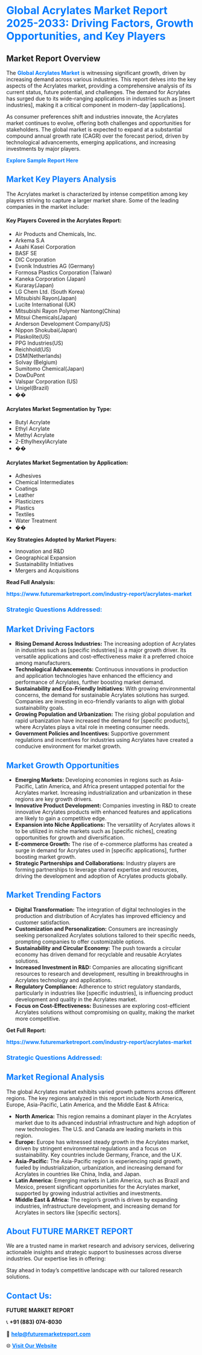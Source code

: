 <h1 style="color: #007BFF;">Global Acrylates Market Report 2025-2033: Driving Factors, Growth Opportunities, and Key Players</h1>

<section id="overview">
<h2>Market Report Overview</h2>
<p>The <a href="https://www.futuremarketreport.com/industry-report/acrylates-market" style="color: #007BFF; text-decoration: none;"><strong>Global Acrylates Market</strong></a> is witnessing significant growth, driven by increasing demand across various industries. This report delves into the key aspects of the Acrylates market, providing a comprehensive analysis of its current status, future potential, and challenges. The demand for Acrylates has surged due to its wide-ranging applications in industries such as [insert industries], making it a critical component in modern-day [applications].</p>
<p>As consumer preferences shift and industries innovate, the Acrylates market continues to evolve, offering both challenges and opportunities for stakeholders. The global market is expected to expand at a substantial compound annual growth rate (CAGR) over the forecast period, driven by technological advancements, emerging applications, and increasing investments by major players.</p>
</section>

<section id="overview">
<p><a href="https://www.futuremarketreport.com/request-sample/reportId=116961" style="color: #007BFF; text-decoration: none;"><strong>Explore Sample Report Here</strong></a></p>
</section>

<section id="key-players">
<h2 style="color: #007BFF;">Market Key Players Analysis</h2>
<p>The Acrylates market is characterized by intense competition among key players striving to capture a larger market share. Some of the leading companies in the market include:</p>
<h4>Key Players Covered in the Acrylates Report:</h4>
<ul><li>Air Products and Chemicals, Inc.</li><li>Arkema S.A</li><li>Asahi Kasei Corporation</li><li>BASF SE</li><li>DIC Corporation</li><li>Evonik Industries AG (Germany)</li><li>Formosa Plastics Corporation (Taiwan)</li><li>Kaneka Corporation (Japan)</li><li>Kuraray(Japan)</li><li>LG Chem Ltd. (South Korea)</li><li>Mitsubishi Rayon(Japan)</li><li>Lucite International (UK)</li><li>Mitsubishi Rayon Polymer Nantong(China)</li><li>Mitsui Chemicals(Japan)</li><li>Anderson Development Company(US)</li><li>Nippon Shokubai(Japan)</li><li>Plaskolite(US)</li><li>PPG Industries(US)</li><li>Reichhold(US)</li><li>DSM(Netherlands)</li><li>Solvay (Belgium)</li><li>Sumitomo Chemical(Japan)</li><li>DowDuPont</li><li>Valspar Corporation (US)</li><li>Unigel(Brazil)</li><li>��</li></ul>
<h4>Acrylates Market Segmentation by Type:</h4>
<ul><li>Butyl Acrylate</li><li>Ethyl Acrylate</li><li>Methyl Acrylate</li><li>2-EthylhexylAcrylate</li><li>��</li></ul>

<h4>Acrylates Market Segmentation by Application:</h4>
<ul><li>Adhesives</li><li>Chemical Intermediates</li><li>Coatings</li><li>Leather</li><li>Plasticizers</li><li>Plastics</li><li>Textiles</li><li>Water Treatment</li><li>��</li></ul>
<p><strong>Key Strategies Adopted by Market Players:</strong></p>
<ul>
<li>Innovation and R&D</li>
<li>Geographical Expansion</li>
<li>Sustainability Initiatives</li>
<li>Mergers and Acquisitions</li>
</ul>
</section>

<section>
<p><strong>Read Full Analysis: </strong></p><a href="https://www.futuremarketreport.com/industry-report/acrylates-market" style="color: #007BFF; text-decoration: none;"><strong>https://www.futuremarketreport.com/industry-report/acrylates-market</strong></a>
<h3 style="color: #007BFF;">Strategic Questions Addressed:</h3>
</section>

<section id="driving-factors">
<h2 style="color: #007BFF;">Market Driving Factors</h2>
<ul>
<li><strong>Rising Demand Across Industries:</strong> The increasing adoption of Acrylates in industries such as [specific industries] is a major growth driver. Its versatile applications and cost-effectiveness make it a preferred choice among manufacturers.</li>
<li><strong>Technological Advancements:</strong> Continuous innovations in production and application technologies have enhanced the efficiency and performance of Acrylates, further boosting market demand.</li>
<li><strong>Sustainability and Eco-Friendly Initiatives:</strong> With growing environmental concerns, the demand for sustainable Acrylates solutions has surged. Companies are investing in eco-friendly variants to align with global sustainability goals.</li>
<li><strong>Growing Population and Urbanization:</strong> The rising global population and rapid urbanization have increased the demand for [specific products], where Acrylates plays a vital role in meeting consumer needs.</li>
<li><strong>Government Policies and Incentives:</strong> Supportive government regulations and incentives for industries using Acrylates have created a conducive environment for market growth.</li>
</ul>
</section>

<section id="growth-opportunities">
<h2 style="color: #007BFF;">Market Growth Opportunities</h2>
<ul>
<li><strong>Emerging Markets:</strong> Developing economies in regions such as Asia-Pacific, Latin America, and Africa present untapped potential for the Acrylates market. Increasing industrialization and urbanization in these regions are key growth drivers.</li>
<li><strong>Innovative Product Development:</strong> Companies investing in R&D to create innovative Acrylates products with enhanced features and applications are likely to gain a competitive edge.</li>
<li><strong>Expansion into Niche Applications:</strong> The versatility of Acrylates allows it to be utilized in niche markets such as [specific niches], creating opportunities for growth and diversification.</li>
<li><strong>E-commerce Growth:</strong> The rise of e-commerce platforms has created a surge in demand for Acrylates used in [specific applications], further boosting market growth.</li>
<li><strong>Strategic Partnerships and Collaborations:</strong> Industry players are forming partnerships to leverage shared expertise and resources, driving the development and adoption of Acrylates products globally.</li>
</ul>
</section>

<section id="trending-factors">
<h2 style="color: #007BFF;">Market Trending Factors</h2>
<ul>
<li><strong>Digital Transformation:</strong> The integration of digital technologies in the production and distribution of Acrylates has improved efficiency and customer satisfaction.</li>
<li><strong>Customization and Personalization:</strong> Consumers are increasingly seeking personalized Acrylates solutions tailored to their specific needs, prompting companies to offer customizable options.</li>
<li><strong>Sustainability and Circular Economy:</strong> The push towards a circular economy has driven demand for recyclable and reusable Acrylates solutions.</li>
<li><strong>Increased Investment in R&D:</strong> Companies are allocating significant resources to research and development, resulting in breakthroughs in Acrylates technology and applications.</li>
<li><strong>Regulatory Compliance:</strong> Adherence to strict regulatory standards, particularly in industries like [specific industries], is influencing product development and quality in the Acrylates market.</li>
<li><strong>Focus on Cost-Effectiveness:</strong> Businesses are exploring cost-efficient Acrylates solutions without compromising on quality, making the market more competitive.</li>
</ul>
</section>

<section>
<p><strong>Get Full Report: </strong></p><a href="https://www.futuremarketreport.com/industry-report/acrylates-market" style="color: #007BFF; text-decoration: none;"><strong>https://www.futuremarketreport.com/industry-report/acrylates-market</strong></a>
<h3 style="color: #007BFF;">Strategic Questions Addressed:</h3>
</section>


<section id="regional-analysis">
<h2 style="color: #007BFF;">Market Regional Analysis</h2>
<p>The global Acrylates market exhibits varied growth patterns across different regions. The key regions analyzed in this report include North America, Europe, Asia-Pacific, Latin America, and the Middle East & Africa:</p>
<ul>
<li><strong>North America:</strong> This region remains a dominant player in the Acrylates market due to its advanced industrial infrastructure and high adoption of new technologies. The U.S. and Canada are leading markets in this region.</li>
<li><strong>Europe:</strong> Europe has witnessed steady growth in the Acrylates market, driven by stringent environmental regulations and a focus on sustainability. Key countries include Germany, France, and the U.K.</li>
<li><strong>Asia-Pacific:</strong> The Asia-Pacific region is experiencing rapid growth, fueled by industrialization, urbanization, and increasing demand for Acrylates in countries like China, India, and Japan.</li>
<li><strong>Latin America:</strong> Emerging markets in Latin America, such as Brazil and Mexico, present significant opportunities for the Acrylates market, supported by growing industrial activities and investments.</li>
<li><strong>Middle East & Africa:</strong> The region’s growth is driven by expanding industries, infrastructure development, and increasing demand for Acrylates in sectors like [specific sectors].</li>
</ul>
</section>

<footer>
<h2 style="color: #007BFF;">About FUTURE MARKET REPORT</h2>
<p>We are a trusted name in market research and advisory services, delivering actionable insights and strategic support to businesses across diverse industries. Our expertise lies in offering:</p>

<p>Stay ahead in today’s competitive landscape with our tailored research solutions.</p>

<h2 style="color: #007BFF;">Contact Us:</h2>
<p><strong>FUTURE MARKET REPORT</strong></p>
<p>📞 <strong>+91 (883) 074-8030</strong></p>
<p>📧 <strong><a href="mailto:help@futuremarketreport.com" style="color: #007BFF;">help@futuremarketreport.com</a></strong></p>
<p>🌐 <strong><a href="https://www.futuremarketreport.com/" style="color: #007BFF;">Visit Our Website</a></strong></p>
</footer>